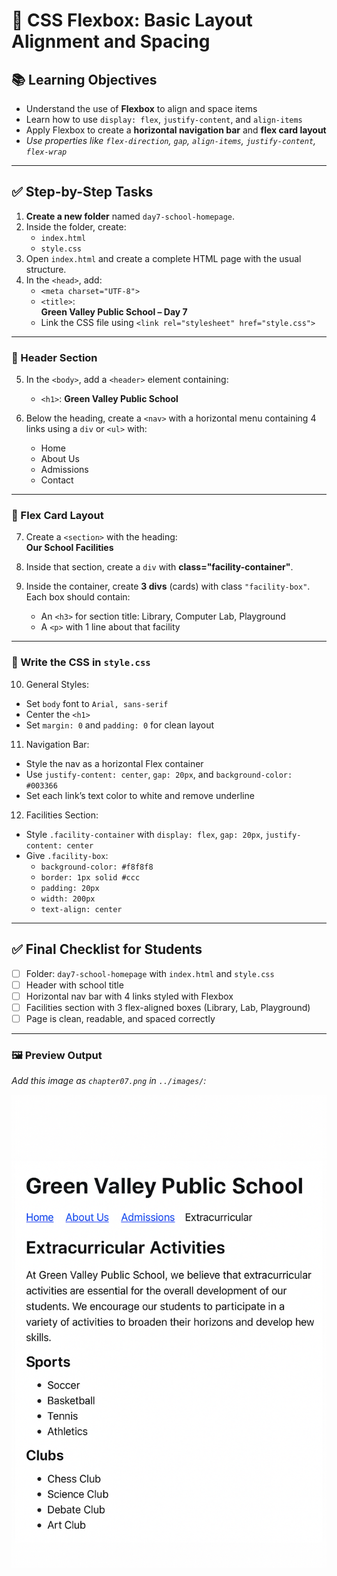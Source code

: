 # 📘 CSS Flexbox: Basic Layout Alignment and Spacing

## 📚 Learning Objectives
- Understand the use of **Flexbox** to align and space items
- Learn how to use `display: flex`, `justify-content`, and `align-items`
- Apply Flexbox to create a **horizontal navigation bar** and **flex card layout**
- *Use properties like `flex-direction`, `gap`, `align-items`, `justify-content`, `flex-wrap`*

---

## ✅ Step-by-Step Tasks

1. **Create a new folder** named `day7-school-homepage`.
2. Inside the folder, create:
   - `index.html`
   - `style.css`
3. Open `index.html` and create a complete HTML page with the usual structure.
4. In the `<head>`, add:
   - `<meta charset="UTF-8">`
   - `<title>`:  
     **Green Valley Public School – Day 7**
   - Link the CSS file using `<link rel="stylesheet" href="style.css">`

---

### 🔹 Header Section

5. In the `<body>`, add a `<header>` element containing:
   - `<h1>`: **Green Valley Public School**

6. Below the heading, create a `<nav>` with a horizontal menu containing 4 links using a `div` or `<ul>` with:
   - Home
   - About Us
   - Admissions
   - Contact

---

### 🔹 Flex Card Layout

7. Create a `<section>` with the heading:  
   **Our School Facilities**

8. Inside that section, create a `div` with **class="facility-container"**.

9. Inside the container, create **3 divs** (cards) with class `"facility-box"`. Each box should contain:
   - An `<h3>` for section title: Library, Computer Lab, Playground
   - A `<p>` with 1 line about that facility

---

### 🔹 Write the CSS in `style.css`

10. General Styles:
   - Set `body` font to `Arial, sans-serif`
   - Center the `<h1>`
   - Set `margin: 0` and `padding: 0` for clean layout

11. Navigation Bar:
   - Style the nav as a horizontal Flex container
   - Use `justify-content: center`, `gap: 20px`, and `background-color: #003366`
   - Set each link’s text color to white and remove underline

12. Facilities Section:
   - Style `.facility-container` with `display: flex`, `gap: 20px`, `justify-content: center`
   - Give `.facility-box`:
     - `background-color: #f8f8f8`
     - `border: 1px solid #ccc`
     - `padding: 20px`
     - `width: 200px`
     - `text-align: center`

---

## ✅ Final Checklist for Students

- [ ] Folder: `day7-school-homepage` with `index.html` and `style.css`
- [ ] Header with school title
- [ ] Horizontal nav bar with 4 links styled with Flexbox
- [ ] Facilities section with 3 flex-aligned boxes (Library, Lab, Playground)
- [ ] Page is clean, readable, and spaced correctly

---

### 🖼️ Preview Output

*Add this image as `chapter07.png` in `../images/`:*

![chapter07](../images/chapter07.png)
